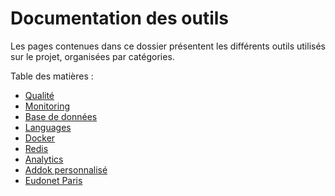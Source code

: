 # Documentation des outils

Les pages contenues dans ce dossier présentent les différents outils utilisés sur le projet, organisées par catégories.

Table des matières :

- [Qualité](./quality.md)
- [Monitoring](./monitoring.md)
- [Base de données](./db.md)
- [Languages](./languages.md)
- [Docker](./docker.md)
- [Redis](./redis.md)
- [Analytics](./analytics.md)
- [Addok personnalisé](./addok.md)
- [Eudonet Paris](./eudonet_paris.md)
